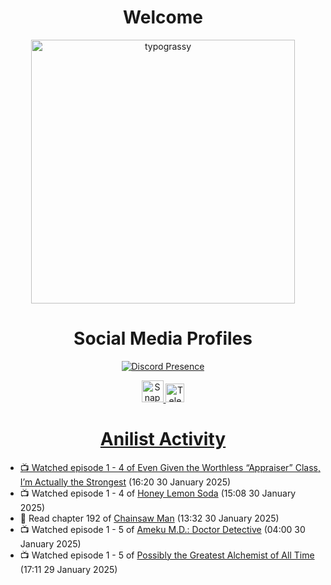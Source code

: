 <div align="center">

# Welcome
<a href="https://github.com/kawarimidoll/typograssy">
    <img alt="typograssy" src="https://typograssy.deno.dev/api?text=%E3%82%88%E3%81%86%E3%81%93%E3%81%9D%E3%81%BF%E3%81%AA%E3%81%95%E3%82%93%20-%20Sheby--&&l0=none&l1=82d9d0&l2=027353&l3=038c4c&l4=01402e&bg=none&frame=none&speed=100&comment=" width="421.99">
</a>

</div>

<div align="center">

# Social Media Profiles

[![Discord Presence](https://lanyard.cnrad.dev/api/612532963938271232)](https://discord.com/users/612532963938271232)


<a href="https://www.snapchat.com/add/a.sheby" title="Snapchat Profile">
    <img src="https://www.freepnglogos.com/uploads/snapchat-logo-png-0.png" width="35" alt="Snapchat Logo" />


<a href="https://t.me/ASheby" title="Telegram Profile">
    <img src="https://www.freepnglogos.com/uploads/telegram-logo-png-0.png" width="30" alt="Telegram Logo" />


</div>

<div align="center">

# Anilist Activity

</div>

<!-- ANILIST_ACTIVITY:start -->

-   📺 Watched episode 1 - 4 of [Even Given the Worthless “Appraiser” Class, I’m Actually the Strongest](https://anilist.co/anime/178548) (16:20 30 January 2025)
-   📺 Watched episode 1 - 4 of [Honey Lemon Soda](https://anilist.co/anime/175443) (15:08 30 January 2025)
-   📖 Read chapter 192 of [Chainsaw Man](https://anilist.co/manga/105778) (13:32 30 January 2025)
-   📺 Watched episode 1 - 5 of [Ameku M.D.: Doctor Detective](https://anilist.co/anime/176642) (04:00 30 January 2025)
-   📺 Watched episode 1 - 5 of [Possibly the Greatest Alchemist of All Time](https://anilist.co/anime/177506) (17:11 29 January 2025)

<!-- ANILIST_ACTIVITY:end -->
